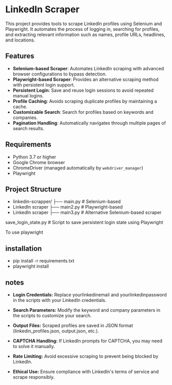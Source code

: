 # LinkedIn Scraper

This project provides tools to scrape LinkedIn profiles using Selenium and Playwright. It automates the process of logging in, searching for profiles, and extracting relevant information such as names, profile URLs, headlines, and locations.

## Features

- **Selenium-based Scraper**: Automates LinkedIn scraping with advanced browser configurations to bypass detection.
- **Playwright-based Scraper**: Provides an alternative scraping method with persistent login support.
- **Persistent Login**: Save and reuse login sessions to avoid repeated manual logins.
- **Profile Caching**: Avoids scraping duplicate profiles by maintaining a cache.
- **Customizable Search**: Search for profiles based on keywords and companies.
- **Pagination Handling**: Automatically navigates through multiple pages of search results.

## Requirements

- Python 3.7 or higher
- Google Chrome browser
- ChromeDriver (managed automatically by `webdriver_manager`)
- Playwright



## Project Structure
- linkedin-scrapper/ ├── main.py # Selenium-based 
- LinkedIn scraper ├── main2.py # Playwright-based 
- LinkedIn scraper ├── main3.py # 
Alternative Selenium-based scraper 


save_login_state.py # Script to save persistent login state using Playwright 

To use playwright

## installation
- pip install -r requirements.txt
- playwright install


## notes
  
- **Login Credentials:** Replace yourlinkedinemail and yourlinkedinpassword in the scripts with your LinkedIn credentials.
- **Search Parameters:** Modify the keyword and company parameters in the scripts to customize your search.
- **Output Files:** Scraped profiles are saved in JSON format (linkedin_profiles.json, output.json, etc.).
  
- **CAPTCHA Handling:** If LinkedIn prompts for CAPTCHA, you may need to solve it manually.
- **Rate Limiting:** Avoid excessive scraping to prevent being blocked by LinkedIn.
- **Ethical Use:** Ensure compliance with LinkedIn's terms of service and scrape responsibly.
